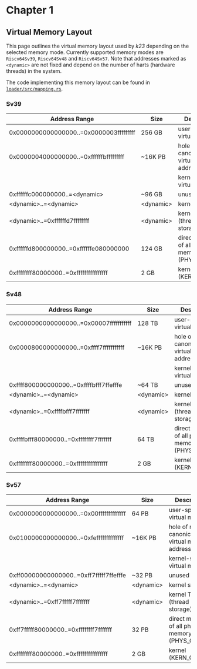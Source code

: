 # Chapter 1

## Virtual Memory Layout

This page outlines the virtual memory layout used by *k23* depending on the selected memory mode.
Currently supported memory modes are `Riscv64Sv39`, `Riscv64Sv48` and `Riscv64Sv57`.
Note that addresses marked as `<dynamic>` are not fixed and depend on the number of harts (hardware threads) in the system.

The code implementing this memory layout can be found in [`loader/src/mapping.rs`](../../loader/src/mapping.rs).

### Sv39

| Address Range                           | Size        | Description                                         |
| --------------------------------------- | ----------- | --------------------------------------------------- |
| 0x0000000000000000..=0x0000003fffffffff | 256 GB      | user-space virtual memory                           |
| 0x0000004000000000..=0xffffffbfffffffff | ~16K PB     | hole of non-canonical virtual memory addresses      |
|                                         |             | kernel-space virtual memory                         |
| 0xffffffc000000000..=\<dynamic\>        | ~96 GB      | unused                                              |
|        \<dynamic\>..=\<dynamic\>        | \<dynamic\> | kernel stacks                                       |
|        \<dynamic\>..=0xffffffd7ffffffff | \<dynamic\> | kernel TLS (thread local storage)                   |
| 0xffffffd800000000..=0xffffffe080000000 | 124 GB      | direct mapping of all physical memory (PHYS_OFFSET) |
| 0xffffffff80000000..=0xffffffffffffffff | 2 GB        | kernel (KERN_OFFSET)                                |

### Sv48

| Address Range                           | Size        | Description                                         |
| --------------------------------------- | ----------- | --------------------------------------------------- |
| 0x0000000000000000..=0x00007fffffffffff | 128 TB      | user-space virtual memory                           |
| 0x0000800000000000..=0xffff7fffffffffff | ~16K PB     | hole of non-canonical virtual memory addresses      |
|                                         |             | kernel-space virtual memory                         |
| 0xffff800000000000..=0xffffbfff7ffefffe | ~64 TB      | unused                                              |
|        \<dynamic\>..=\<dynamic\>        | \<dynamic\> | kernel stacks                                       |
|        \<dynamic\>..=0xffffbfff7fffffff | \<dynamic\> | kernel TLS (thread local storage)                   |
| 0xffffbfff80000000..=0xffffffff7fffffff | 64 TB       | direct mapping of all physical memory (PHYS_OFFSET) |
| 0xffffffff80000000..=0xffffffffffffffff | 2 GB        | kernel (KERN_OFFSET)                                |

### Sv57

| Address Range                           | Size        | Description                                         |
| --------------------------------------- | ----------- | --------------------------------------------------- |
| 0x0000000000000000..=0x00ffffffffffffff | 64 PB       | user-space virtual memory                           |
| 0x0100000000000000..=0xfeffffffffffffff | ~16K PB     | hole of non-canonical virtual memory addresses      |
|                                         |             | kernel-space virtual memory                         |
| 0xff00000000000000..=0xff7fffff7ffefffe | ~32 PB      | unused                                              |
|        \<dynamic\>..=\<dynamic\>        | \<dynamic\> | kernel stacks                                       |
|        \<dynamic\>..=0xff7fffff7fffffff | \<dynamic\> | kernel TLS (thread local storage)                   |
| 0xff7fffff80000000..=0xffffffff7fffffff | 32 PB       | direct mapping of all physical memory (PHYS_OFFSET) |
| 0xffffffff80000000..=0xffffffffffffffff | 2 GB        | kernel (KERN_OFFSET)                                |
